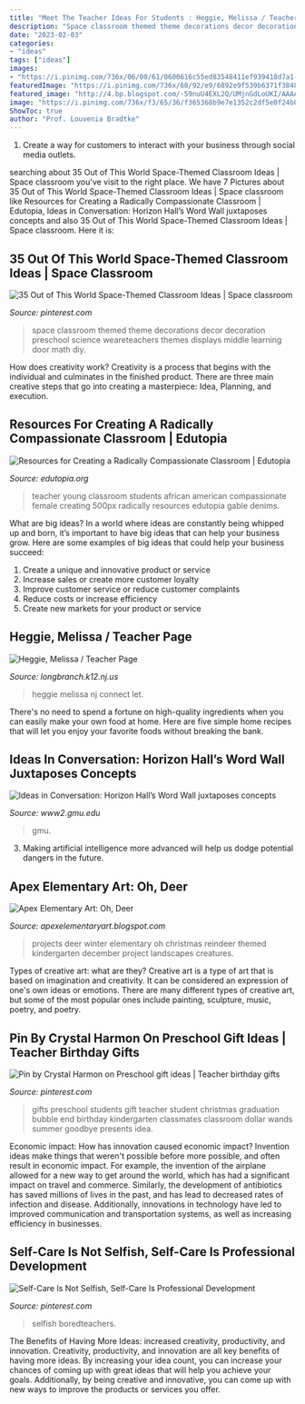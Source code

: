 ```yaml
---
title: "Meet The Teacher Ideas For Students : Heggie, Melissa / Teacher Page"
description: "Space classroom themed theme decorations decor decoration preschool science weareteachers themes displays middle learning door math diy"
date: "2023-02-03"
categories:
- "ideas"
tags: ["ideas"]
images:
- "https://i.pinimg.com/736x/06/00/61/0600616c55ed83548411ef939418d7a1--preschool-gifts-preschool-graduation-gifts.jpg"
featuredImage: "https://i.pinimg.com/736x/68/92/e9/6892e9f539b6371f3848cf1a1e349c7d.jpg"
featured_image: "http://4.bp.blogspot.com/-59nuU4EXL2Q/UMjnGdLoUKI/AAAAAAAACsY/DSCOEJv3UgE/s1600/reindeerK3.JPG"
image: "https://i.pinimg.com/736x/f3/65/36/f365368b9e7e1352c2df5e0f24b06b15.jpg"
ShowToc: true
author: "Prof. Louvenia Bradtke"
---
```



1. Create a way for customers to interact with your business through social media outlets.

	

		
searching about 35 Out of This World Space-Themed Classroom Ideas | Space classroom you've visit to the right place. We have 7 Pictures about 35 Out of This World Space-Themed Classroom Ideas | Space classroom like Resources for Creating a Radically Compassionate Classroom | Edutopia, Ideas in Conversation: Horizon Hall’s Word Wall juxtaposes concepts and also 35 Out of This World Space-Themed Classroom Ideas | Space classroom. Here it is:
		
    
## 35 Out Of This World Space-Themed Classroom Ideas | Space Classroom

<img loading=lazy src="https://i.pinimg.com/736x/f3/65/36/f365368b9e7e1352c2df5e0f24b06b15.jpg" onerror="this.onerror=null;this.src='https://tse4.mm.bing.net/th?id=OIP.s9jt_iiwHKtJ2zgNv-p87gHaPj&amp;pid=15.1';" alt="35 Out of This World Space-Themed Classroom Ideas | Space classroom">

_Source: pinterest.com_

>space classroom themed theme decorations decor decoration preschool science weareteachers themes displays middle learning door math diy. 

	

How does creativity work?
Creativity is a process that begins with the individual and culminates in the finished product. There are three main creative steps that go into creating a masterpiece: Idea, Planning, and execution.

    
## Resources For Creating A Radically Compassionate Classroom | Edutopia

<img loading=lazy src="https://media.edutopia.org/styles/responsive_2880px_16x9/s3/masters/d7_images/alber-new-creatingradiciallycompassionateclass-500px.jpg" onerror="this.onerror=null;this.src='https://tse3.mm.bing.net/th?id=OIP.7poCvq8acTTGFXQHkCtjHQHaEK&amp;pid=15.1';" alt="Resources for Creating a Radically Compassionate Classroom | Edutopia">

_Source: edutopia.org_

>teacher young classroom students african american compassionate female creating 500px radically resources edutopia gable denims. 

	

What are big ideas?
In a world where ideas are constantly being whipped up and born, it’s important to have big ideas that can help your business grow. Here are some examples of big ideas that could help your business succeed: 
1. Create a unique and innovative product or service 
2. Increase sales or create more customer loyalty 
3. Improve customer service or reduce customer complaints 
4. Reduce costs or increase efficiency 
5. Create new markets for your product or service 

    
## Heggie, Melissa / Teacher Page

<img loading=lazy src="http://www.longbranch.k12.nj.us/cms/lib/NJ01001766/Centricity/Domain/590/Dymaris.JPG" onerror="this.onerror=null;this.src='https://tse1.mm.bing.net/th?id=OIP.3BY6MT1DL4-WBhja6AUzhQDYEg&amp;pid=15.1';" alt="Heggie, Melissa / Teacher Page">

_Source: longbranch.k12.nj.us_

>heggie melissa nj connect let. 

	

There's no need to spend a fortune on high-quality ingredients when you can easily make your own food at home. Here are five simple home recipes that will let you enjoy your favorite foods without breaking the bank.

    
## Ideas In Conversation: Horizon Hall’s Word Wall Juxtaposes Concepts

<img loading=lazy src="https://www2.gmu.edu/sites/g/files/yyqcgq291/files/styles/large/public/2021-03/210205171.jpg?itok=NhLuTGPH" onerror="this.onerror=null;this.src='https://tse3.mm.bing.net/th?id=OIP.RjJWBZzvwvE_IA2V3HqG8gHaE7&amp;pid=15.1';" alt="Ideas in Conversation: Horizon Hall’s Word Wall juxtaposes concepts">

_Source: www2.gmu.edu_

>gmu. 

	

3. Making artificial intelligence more advanced will help us dodge potential dangers in the future.

    
## Apex Elementary Art: Oh, Deer

<img loading=lazy src="http://4.bp.blogspot.com/-59nuU4EXL2Q/UMjnGdLoUKI/AAAAAAAACsY/DSCOEJv3UgE/s1600/reindeerK3.JPG" onerror="this.onerror=null;this.src='https://tse4.mm.bing.net/th?id=OIP.NxPbJ9Xvljz3BMqRBJH27gHaKr&amp;pid=15.1';" alt="Apex Elementary Art: Oh, Deer">

_Source: apexelementaryart.blogspot.com_

>projects deer winter elementary oh christmas reindeer themed kindergarten december project landscapes creatures. 

	

Types of creative art: what are they?
Creative art is a type of art that is based on imagination and creativity. It can be considered an expression of one's own ideas or emotions. There are many different types of creative art, but some of the most popular ones include painting, sculpture, music, poetry, and poetry.

    
## Pin By Crystal Harmon On Preschool Gift Ideas | Teacher Birthday Gifts

<img loading=lazy src="https://i.pinimg.com/736x/06/00/61/0600616c55ed83548411ef939418d7a1--preschool-gifts-preschool-graduation-gifts.jpg" onerror="this.onerror=null;this.src='https://tse4.mm.bing.net/th?id=OIP.TvO5r6mKfQIK8gJF03ycTAHaJ6&amp;pid=15.1';" alt="Pin by Crystal Harmon on Preschool gift ideas | Teacher birthday gifts">

_Source: pinterest.com_

>gifts preschool students gift teacher student christmas graduation bubble end birthday kindergarten classmates classroom dollar wands summer goodbye presents idea. 

	

Economic impact: How has innovation caused economic impact?
Invention ideas make things that weren't possible before more possible, and often result in economic impact. For example, the invention of the airplane allowed for a new way to get around the world, which has had a significant impact on travel and commerce. Similarly, the development of antibiotics has saved millions of lives in the past, and has lead to decreased rates of infection and disease. Additionally, innovations in technology have led to improved communication and transportation systems, as well as increasing efficiency in businesses.

    
## Self-Care Is Not Selfish, Self-Care Is Professional Development

<img loading=lazy src="https://i.pinimg.com/736x/68/92/e9/6892e9f539b6371f3848cf1a1e349c7d.jpg" onerror="this.onerror=null;this.src='https://tse4.mm.bing.net/th?id=OIP.YZ0arp4wuI5qbERkpVlwtQHaL2&amp;pid=15.1';" alt="Self-Care Is Not Selfish, Self-Care Is Professional Development">

_Source: pinterest.com_

>selfish boredteachers. 

	

The Benefits of Having More Ideas: increased creativity, productivity, and innovation.
Creativity, productivity, and innovation are all key benefits of having more ideas. By increasing your idea count, you can increase your chances of coming up with great ideas that will help you achieve your goals. Additionally, by being creative and innovative, you can come up with new ways to improve the products or services you offer.

